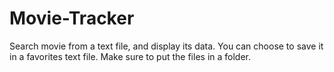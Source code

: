 # Movie-Tracker
Search movie from a text file, and display its data. You can choose to save it in a favorites text file.
Make sure to put the files in a folder.
